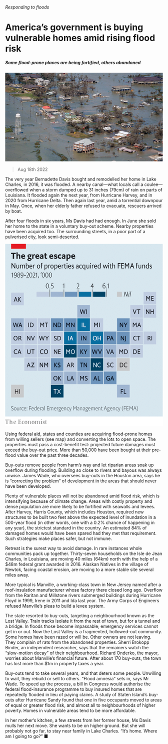###### Responding to floods

# America’s government is buying vulnerable homes amid rising flood risk 

##### Some flood-prone places are being fortified, others abandoned 

![image](images/20220820_USP505.jpg) 

> Aug 18th 2022 

The very year Bernadette Davis bought and remodelled her home in Lake Charles, in 2016, it was flooded. A nearby canal—what locals call a coulee—overflowed when a storm dumped up to 31 inches (79cm) of rain on parts of Louisiana. It flooded again the next year, from Hurricane Harvey, and in 2020 from Hurricane Delta. Then again last year, amid a torrential downpour in May. Once, when her elderly father refused to evacuate, rescuers arrived by boat. 

After four floods in six years, Ms Davis had had enough. In June she sold her home to the state in a voluntary buy-out scheme. Nearby properties have been acquired too. The surrounding streets, in a poor part of a pulverised city, look semi-deserted. 

![image](images/20220820_USM926.png) 


Using federal aid, states and counties are acquiring flood-prone homes from willing sellers (see map) and converting the lots to open space. The properties must pass a cost-benefit test: projected future damages must exceed the buy-out price. More than 50,000 have been bought at their pre-flood value over the past three decades. 

Buy-outs remove people from harm’s way and let riparian areas soak up overflow during flooding. Building so close to rivers and bayous was always unwise. James Wade, who oversees buy-outs in the Houston area, says he is “correcting the problem” of development in the areas that should never have been developed.

Plenty of vulnerable places will not be abandoned amid flood risk, which is intensifying because of climate change. Areas with costly property and dense population are more likely to be fortified with seawalls and levees. After Harvey, Harris County, which includes Houston, required new structures to be built two feet above the expected level of inundation in a 500-year flood (in other words, one with a 0.2% chance of happening in any year), the strictest standard in the country. An estimated 84% of damaged homes would have been spared had they met that requirement. Such strategies make places safer, but not immune.

Retreat is the surest way to avoid damage. In rare instances whole communities pack up together. Thirty-seven households on the Isle de Jean Charles, in Louisiana, are moving 40 miles (64km) north with the help of a $48m federal grant awarded in 2016. Alaskan Natives in the village of Newtok, facing coastal erosion, are moving to a more stable site several miles away.

More typical is Manville, a working-class town in New Jersey named after a roof-insulation manufacturer whose factory there closed long ago. Overflow from the Raritan and Millstone rivers submerged buildings during Hurricane Floyd in 1999, Irene in 2011 and Ida last year. The Army Corps of Engineers refused Manville’s pleas to build a levee system.

The state resorted to buy-outs, targeting a neighbourhood known as the Lost Valley. Train tracks isolate it from the rest of town, but for a tunnel and a bridge. In floods those become impassable; emergency services cannot get in or out. Now the Lost Valley is a fragmented, hollowed-out community. Some homes have been razed or will be. Other owners are not leaving. They complain of rats from the abandoned properties. Sherri Brokopp Binder, an independent researcher, says that the remainers watch the “slow-motion decay” of their neighbourhood. Richard Onderko, the mayor, worries about Manville’s financial future. After about 170 buy-outs, the town has lost more than $1m in property taxes a year.

Buy-outs tend to take several years, and that deters some people. Unwilling to wait, they rebuild or sell to others. “Flood amnesia” sets in, says Mr Wade. To speed up the process, a bill in Congress would authorise the federal flood-insurance programme to buy insured homes that are repeatedly flooded in lieu of paying claims. A study of Staten Island’s buy-outs after Hurricane Sandy found that one in five occupants moved to areas of equal or greater flood risk, and almost all to neighbourhoods of higher poverty. Homes in vulnerable areas tend to be more affordable.

In her mother’s kitchen, a few streets from her former house, Ms Davis mulls her next move. She wants to be on higher ground. But she will probably not go far, to stay near family in Lake Charles. “It’s home. Where am I going to go?” ■


